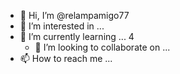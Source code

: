 - 👋 Hi, I’m @relampamigo77
- 👀 I’m interested in ...
- 🌱 I’m currently learning ...
4
  - 💞️ I’m looking to collaborate on ...
- 📫 How to reach me ...

<!---
relampamigo77/relampamigo77 is a ✨ special ✨ repository because its `README.md` (this file) appears on your GitHub profile.
You can click the Preview link to take a look at your changes.
--->
